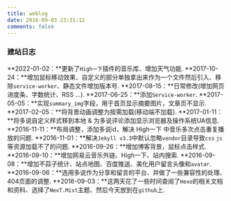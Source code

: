 ```yaml
---
title: weblog
date: 2016-09-03 23:31:12
comments: false
---
```

### 建站日志
**2022-01-02：**更新了`High一下`插件的音乐库、增加天气功能.
**2017-10-24：**增加鼠标移动效果、自定义的部分单独拿出来作为一个文件然后引入、移除`service-worker`、静态文件增加版本号.
**2017-08-15：**日常修改(增加网页进度条、字数统计、RSS ...).
**2017-06-25：**添加`Service-worker`.
**2017-05-05：**实现`summary_img`字段，用于首页显示摘要图片，文章页不显示.
**2017-02-05：**将背景动画调整为按需加载(移动端不加载).
**2017-01-11：**将多说自定义样式移到本地 & 为多说评论添加显示浏览器及操作系统UA信息.
**2016-11-11：**布局调整，添加多说id，解决 High一下 中音乐多次点击重复播放的问题.
**2016-11-01：**解决`Jekyll v3.3`中默认忽略`vendor`目录导致`css` `js`等资源加载不了的问题.
**2016-09-26：**增加博客背景，鼠标点击样式.
**2016-09-10：**增加网易云音乐外链、High一下、站内搜索.
**2016-09-08：**增加不蒜子统计、站点地图、百度推送、美化用户留言头像和`avatar`.
**2016-09-06：**选用多说作为分享和留言的平台、并做了一些兼容性的处理、404页面的调整.
**2016-09-03：**这两天花了一些时间查阅了`Hexo`的相关文档和资料、选择了`NexT.Mist`主题、然后今天放到在`github`上.